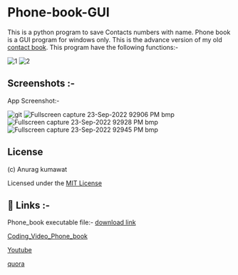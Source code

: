 # Phone-book-GUI

This is a python program to save Contacts numbers with name.
Phone book is a GUI program for windows only.
This is the advance version of my old [contact book](https://github.com/anuragk16/contacts-book).
This program have the following functions:-

![1](https://user-images.githubusercontent.com/90235816/192005547-57f2f277-c2bc-47c2-bd82-d3e4941788af.jpg) ![2](https://user-images.githubusercontent.com/90235816/192005562-9466808b-1708-43a8-9636-7fa72eb74ec9.jpg)


## Screenshots :-

App Screenshot:-

![git](https://user-images.githubusercontent.com/90235816/192005855-69173c85-18f7-4be6-a84e-580966970864.PNG) ![Fullscreen capture 23-Sep-2022 92906 PM bmp](https://user-images.githubusercontent.com/90235816/192005796-ffe4e728-bb00-4d5f-bec3-2db7d2ab2241.jpg)
![Fullscreen capture 23-Sep-2022 92928 PM bmp](https://user-images.githubusercontent.com/90235816/192005810-6eb22d37-8e80-4965-b3c6-92785db657ec.jpg) ![Fullscreen capture 23-Sep-2022 92945 PM bmp](https://user-images.githubusercontent.com/90235816/192005832-ad6130de-7e33-4029-94e8-defc7adb9458.jpg)



## License
(c) Anurag kumawat

Licensed under the [MIT License](https://github.com/anuragk16/Phone-book-GUI/blob/main/LICENSE)



## 🔗 Links :-

Phone_book executable file:- [download link](https://www.mediafire.com/file/xb32ykq03lohsjb/Phone+book.zip/file)

[Coding_Video_Phone_book](https://www.youtube.com/watch?v=cB_rS1YN-mU)

[Youtube](https://www.youtube.com/channel/UCKO4nOXb1ZpmuR8br5fJWBQ)

[quora](https://www.quora.com/profile/Anurag-Kumawat-37)

